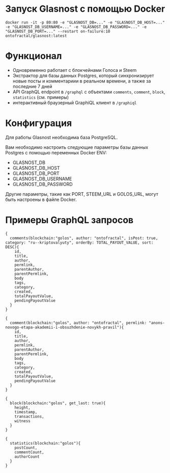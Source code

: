 # Запуск Glasnost с помощью Docker

```
docker run -it -p 80:80 -e "GLASNOST_DB=..." -e "GLASNOST_DB_HOST=..." -e "GLASNOST_DB_USERNAME=..." -e "GLASNOST_DB_PASSWORD=..." -e "GLASNOST_DB_PORT=..." --restart on-failure:10 ontofractal/glasnost:latest
```

# Функционал

* Одновременно работает с блокчейнами Голоса и Steem
* Экстрактор для базы данных Postgres, который синхронизирует новые посты и комментариии в реальном времени, а также за последние 7 дней
* API GraphQL endpoint в `/graphql` с объектами `comments`, `comment`, `block`, `statistics` (см. примеры)
* интерактивный браузерный GraphiQL клиент в `/graphiql`

# Конфигурация

Для работы Glasnost необходима база PostgreSQL.

Вам необходимо настроить следующие параметры базы данных Postgres с помощью переменных Docker ENV:

* GLASNOST_DB
* GLASNOST_DB_HOST
* GLASNOST_DB_PORT
* GLASNOST_DB_USERNAME
* GLASNOST_DB_PASSWORD

Другие параметры, такие как PORT, STEEM_URL и GOLOS_URL, могут быть настроены в файле Docker.

# Примеры GraphQL запросов

```
{
  comments(blockchain:"golos", author: "ontofractal", isPost: true, category: "ru--kriptovalyuty", orderBy: TOTAL_PAYOUT_VALUE, sort: DESC){
    id,
    title,
    author,
    permlink,
    parentAuthor,
    parentPermlink,
    body
    tags,
    category,
    created,
    totalPayoutValue,
    pendingPayoutValue
  }
}
```


```
{
  comment(blockchain:"golos", author: "ontofractal", permlink: "anons-novogo-etapa-akademii-i-obsuzhdenie-novykh-pravil"){
    id,
    title,
    author,
    permlink,
    parentAuthor,
    parentPermlink,
    body
    tags,
    category,
    created,
    totalPayoutValue,
    pendingPayoutValue
  }
}
```

```
{
  block(blockchain:"golos", get_last: true){
    height,
    timestamp,
    transactions,
    witness
  }
}
```

```
{
  statistics(blockchain:"golos"){
    postCount,
    commentCount,
    authorCount
  }
}
```
